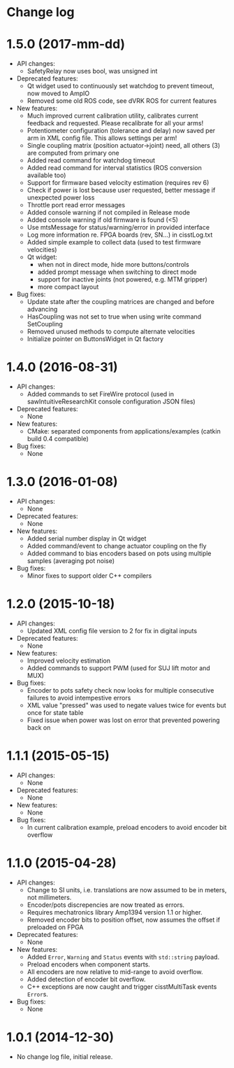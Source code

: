 Change log
==========

1.5.0 (2017-mm-dd)
==================

* API changes:
  * SafetyRelay now uses bool, was unsigned int
* Deprecated features:
  * Qt widget used to continuously set watchdog to prevent timeout, now moved to AmpIO
  * Removed some old ROS code, see dVRK ROS for current features
* New features:
  * Much improved current calibration utility, calibrates current feedback and requested.  Please recalibrate for all your arms!
  * Potentiometer configuration (tolerance and delay) now saved per arm in XML config file.  This allows settings per arm!
  * Single coupling matrix (position actuator->joint) need, all others (3) are computed from primary one
  * Added read command for watchdog timeout
  * Added read command for interval statistics (ROS conversion available too)
  * Support for firmware based velocity estimation (requires rev 6)
  * Check if power is lost because user requested, better message if unexpected power loss
  * Throttle port read error messages
  * Added console warning if not compiled in Release mode
  * Added console warning if old firmware is found (<5)
  * Use mtsMessage for status/warning/error in provided interface
  * Log more information re. FPGA boards (rev, SN...) in cisstLog.txt
  * Added simple example to collect data (used to test firmware velocities)
  * Qt widget:
    * when not in direct mode, hide more buttons/controls
    * added prompt message when switching to direct mode
    * support for inactive joints (not powered, e.g. MTM gripper)
    * more compact layout
* Bug fixes:
  * Update state after the coupling matrices are changed and before advancing
  * HasCoupling was not set to true when using write command SetCoupling
  * Removed unused methods to compute alternate velocities
  * Initialize pointer on ButtonsWidget in Qt factory

1.4.0 (2016-08-31)
==================

* API changes:
  * Added commands to set FireWire protocol (used in sawIntuitiveResearchKit console configuration JSON files)
* Deprecated features:
  * None
* New features:
  * CMake: separated components from applications/examples (catkin build 0.4 compatible)
* Bug fixes:
  * None

1.3.0 (2016-01-08)
==================

* API changes:
  * None
* Deprecated features:
  * None
* New features:
  * Added serial number display in Qt widget
  * Added command/event to change actuator coupling on the fly
  * Added command to bias encoders based on pots using multiple samples (averaging pot noise)
* Bug fixes:
  * Minor fixes to support older C++ compilers

1.2.0 (2015-10-18)
==================

* API changes:
  * Updated XML config file version to 2 for fix in digital inputs
* Deprecated features:
  * None
* New features:
  * Improved velocity estimation
  * Added commands to support PWM (used for SUJ lift motor and MUX)
* Bug fixes:
  * Encoder to pots safety check now looks for multiple consecutive failures to avoid intempestive errors
  * XML value "pressed" was used to negate values twice for events but once for state table
  * Fixed issue when power was lost on error that prevented powering back on

1.1.1 (2015-05-15)
==================

* API changes:
  * None
* Deprecated features:
  * None
* New features:
  * None
* Bug fixes:
  * In current calibration example, preload encoders to avoid encoder bit overflow

1.1.0 (2015-04-28)
==================

* API changes:
  * Change to SI units, i.e. translations are now assumed to be in meters, not millimeters.
  * Encoder/pots discrepencies are now treated as errors.
  * Requires mechatronics library Amp1394 version 1.1 or higher.
  * Removed encoder bits to position offset, now assumes the offset if preloaded on FPGA
* Deprecated features:
  * None
* New features:
  * Added `Error`, `Warning` and `Status` events with `std::string` payload.
  * Preload encoders when component starts.
  * All encoders are now relative to mid-range to avoid overflow.
  * Added detection of encoder bit overflow.
  * C++ exceptions are now caught and trigger cisstMultiTask events `Error`s.
* Bug fixes:
  * None


1.0.1 (2014-12-30)
==================

* No change log file, initial release.
